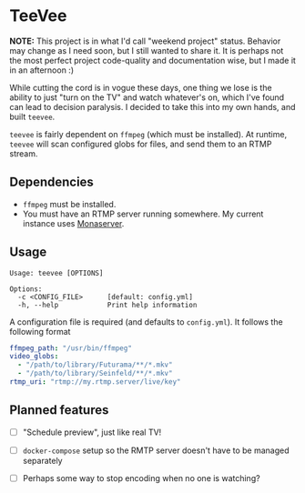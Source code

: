 # TeeVee

**NOTE:** This project is in what I'd call "weekend project" status. Behavior may change as I need soon, but I still wanted to share it. It is perhaps not the most perfect project code-quality and documentation wise, but I made it in an afternoon :)

While cutting the cord is in vogue these days, one thing we lose is the ability to just "turn on the TV" and watch whatever's on, which I've found can lead to decision paralysis. I decided to take this into my own hands, and built `teevee`.

`teevee` is fairly dependent on `ffmpeg` (which must be installed). At runtime, `teevee` will scan configured globs for files, and send them to an RTMP stream.

## Dependencies
- `ffmpeg` must be installed.
- You must have an RTMP server running somewhere. My current instance uses [Monaserver](https://github.com/MonaSolutions/MonaServer2).

## Usage
```
Usage: teevee [OPTIONS]

Options:
  -c <CONFIG_FILE>      [default: config.yml]
  -h, --help            Print help information
```

A configuration file is required (and defaults to `config.yml`). It follows the following format

```yml
ffmpeg_path: "/usr/bin/ffmpeg"
video_globs:
  - "/path/to/library/Futurama/**/*.mkv"
  - "/path/to/library/Seinfeld/**/*.mkv"
rtmp_uri: "rtmp://my.rtmp.server/live/key"
```

## Planned features
- [ ] "Schedule preview", just like real TV!
- [ ] `docker-compose` setup so the RMTP server doesn't have to be managed separately
- [ ] Perhaps some way to stop encoding when no one is watching?

